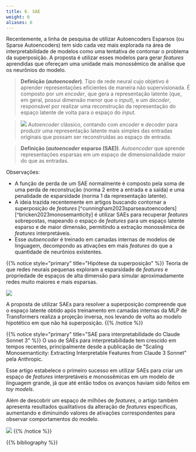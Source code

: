 ```yaml
---
title: 6. SAE
weight: 6
aliases: 6
---
```


Recentemente, a linha de pesquisa de utilizar Autoencoders Esparsos (ou Sparse Autoencoders) tem sido cada vez mais explorada na área de interpretabilidade de modelos como uma tentativa de contornar o problema da superposição. A proposta é utilizar esses modelos para gerar _features_ aprendidas que ofereçam uma unidade mais monossêmico de análise que os neurônios do modelo.

> **Definição (_autoencoder_)**.
> Tipo de rede neural cujo objetivo é aprender representações eficientes de maneira não supervisionada. É composto por um _encoder_, que gera a representação latente (que, em geral, possui dimensão menor que o _input_), e um _decoder_, responsável por realizar uma reconstrução da representação do espaço latente de volta para o espaço do _input_.

> ![](../img/classic_autoencoder.png)
> _Autoencoder_ clássico, contando com _encoder_ e _decoder_ para produzir uma representação latente mais simples das entradas originais que possam ser reconstruídas ao espaço de entrada.

> **Definição (_autoencoder_ esparso (SAE))**.
> _Autoencoder_ que aprende representações esparsas em um espaço de dimensionalidade maior do que as entradas.

Observações:
- A função de perda de um SAE normalmente é composto pela soma de uma perda de reconstrução (norma 2 entre a entrada e a saída) e uma penalidade de esparsidade (norma 1 da representação latente).
- A ideia trazida recentemente em artigos buscando contornar a superposição de _features_ [^cunningham2023sparseautoencoders] [^bricken2023monosemanticity] é utilizar SAEs para recuperar _features_ sobrepostas, mapeando o espaço de _features_ para um espaço latente esparso e de maior dimensão, permitindo a extração monossêmica de _features_ interpretáveis. 
- Esse _autoencoder_ é treinado em camadas internas de modelos de linguagem, decompondo as ativações em mais _features_ do que a quantidade de neurônios existentes.


{{% notice style="primary" title="Hipótese da superposição" %}}
  Teoria de que redes neurais pequenas exploram a esparsidade de _features_ e propriedade de espaços de alta dimensão para simular aproximadamente redes muito maiores e mais esparsas.

  ![](../img/superpositionhip.png)

  A proposta de utilizar SAEs para resolver a superposição compreende que o espaço latente obtido após treinamento em camadas internas da MLP de Transformers realiza a projeção inversa, nos levando de volta ao modelo hipotético em que não há superposição. 
{{% /notice %}}

{{% notice style="primary" title="SAE para interpretabilidade do Claude Sonnet 3" %}}
  O uso de SAEs para interpretabilidade tem crescido em tempos recentes, principalmente desde a publicação de "Scaling Monosemanticity: Extracting Interpretable Features from Claude 3 Sonnet" pela Anthropic.

  Esse artigo estabelece o primeiro sucesso em utilizar SAEs para criar um espaço de _features_ interpretáveis e monossêmicas em um modelo de linguagem grande, já que até então todos os avanços haviam sido feitos em _toy models_.

  Além de descobrir um espaço de milhões de _features_, o artigo também apresenta resultados qualitativos da alteração de _features_ especificas, aumentando e diminuindo valores de ativações correspondentes para observar comportamentos do modelo.


   ![](../img/anthropic.png)
{{% /notice %}}

{{% bibliography %}}
